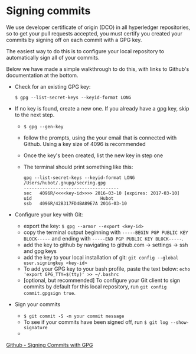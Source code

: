 # Signing commits
We use developer certificate of origin (DCO) in all hyperledger repositories, so to get your pull requests accepted, you must certify you created your commits by signing off on each commit with a GPG key.

The easiest way to do this is to configure your local repository to automatically sign all of your commits.

Below we have made a simple walkthrough to do this, with links to Github's documentation at the bottom.

* Check for an existing GPG key:

     `$ gpg --list-secret-keys --keyid-format LONG`

* If no key is found, create a new one. If you already have a gpg key, skip to the next step.

  - `$ gpg --gen-key`
  - follow the prompts, using the your email that is connected with Github. Using a key size of 4096 is recommended
  - Once the key's been created, list the new key in step one

  - The terminal should print something like this:

    ```
    gpg --list-secret-keys --keyid-format LONG
    /Users/hubot/.gnupg/secring.gpg
    ------------------------------------
    sec   4096R/<<<<key-id>>>> 2016-03-10 [expires: 2017-03-10]
    uid                          Hubot
    ssb   4096R/42B317FD4BA89E7A 2016-03-10
    ```

* Configure your key with Git:
  - export the key: `$ gpg --armor --export <key-id>`
  - copy the terminal output beginning with `-----BEGIN PGP PUBLIC KEY BLOCK-----` and ending with `-----END PGP PUBLIC KEY BLOCK-----`.
  - add the key to github by navigating to github.com -> settings -> ssh and gpg keys
  - add the key to your local installation of git: `git config --global user.signingkey <key-id>`
  - To add your GPG key to your bash profile, paste the text below:
      `echo 'export GPG_TTY=$(tty)' >> ~/.bashrc`
  - [optional, but recommended] To configure your Git client to sign commits by default for  this local repository, run `git config commit.gpgsign true`.


* Sign your commits
  - `$ git commit -S -m your commit message`
  - To see if your commits have been signed off, run `$ git log --show-signature`
  -



[Github - Signing Commits with GPG](https://help.github.com/articles/signing-commits-with-gpg/)
